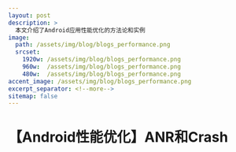 ```yaml
---
layout: post
description: > 
  本文介绍了Android应用性能优化的方法论和实例
image: 
  path: /assets/img/blog/blogs_performance.png
  srcset: 
    1920w: /assets/img/blog/blogs_performance.png
    960w:  /assets/img/blog/blogs_performance.png
    480w:  /assets/img/blog/blogs_performance.png
accent_image: /assets/img/blog/blogs_performance.png
excerpt_separator: <!--more-->
sitemap: false
---
```

# 【Android性能优化】ANR和Crash
